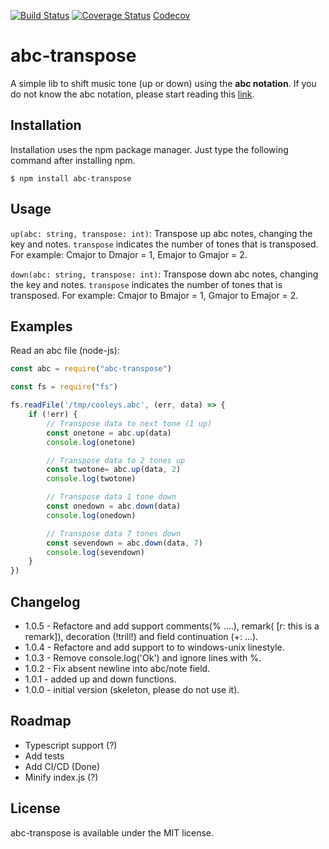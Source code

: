 [![Build Status](https://travis-ci.com/oriondevs/abc-transpose.svg?branch=master)](https://travis-ci.com/oriondevs/abc-transpose)
[![Coverage Status](https://coveralls.io/repos/github/oriondevs/abc-transpose/badge.svg?branch=master)](https://coveralls.io/github/oriondevs/abc-transpose?branch=master) [Codecov](https://codecov.io/gh/oriondevs/abc-transpose)
# abc-transpose

A simple lib to shift music tone (up or down) using the **abc notation**. If you do not know the abc notation, please start reading this [link](https://abcnotation.com/examples).

## Installation

Installation uses the npm package manager. Just type the following command after installing npm.

```$ npm install abc-transpose```


## Usage

`up(abc: string, transpose: int)`: Transpose up abc notes, changing the key and notes. `transpose` indicates the number of tones that is transposed. For example: Cmajor to Dmajor = 1, Emajor to Gmajor = 2.

`down(abc: string, transpose: int)`: Transpose down abc notes, changing the key and notes. `transpose` indicates the number of tones that is transposed. For example: Cmajor to Bmajor = 1, Gmajor to Emajor = 2.

## Examples

Read an abc file (node-js):
```js
const abc = require("abc-transpose")

const fs = require("fs")

fs.readFile('/tmp/cooleys.abc', (err, data) => {
    if (!err) {
        // Transpose data to next tone (1 up)
        const onetone = abc.up(data)
        console.log(onetone)

        // Transpose data to 2 tones up
        const twotone= abc.up(data, 2)
        console.log(twotone)

        // Transpose data 1 tone down
        const onedown = abc.down(data)
        console.log(onedown)

        // Transpose data 7 tones down
        const sevendown = abc.down(data, 7)
        console.log(sevendown)
    }
})
```
## Changelog

* 1.0.5 - Refactore and add support comments(% ....), remark( [r: this is a remark]), decoration (!trill!) and field continuation (+: ...).
* 1.0.4 - Refactore and add support to to windows-unix linestyle.
* 1.0.3 - Remove console.log('Ok') and ignore lines with %.
* 1.0.2 - Fix absent newline into abc/note field.
* 1.0.1 - added up and down functions.
* 1.0.0 - initial version (skeleton, please do not use it).

## Roadmap

* Typescript support (?)
* Add tests
* Add CI/CD (Done)
* Minify index.js (?)

## License

abc-transpose is available under the MIT license.
